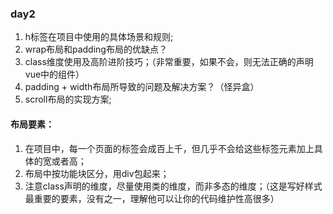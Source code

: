### day2
1. h标签在项目中使用的具体场景和规则;
2. wrap布局和padding布局的优缺点？
3. class维度使用及高阶进阶技巧；（非常重要，如果不会，则无法正确的声明vue中的组件）
4. padding + width布局所导致的问题及解决方案？（怪异盒）
5. scroll布局的实现方案;

#### 布局要素：
1. 在项目中，每一个页面的标签会成百上千，但几乎不会给这些标签元素加上具体的宽或者高；
2. 布局中按功能块区分，用div包起来；
3. 注意class声明的维度，尽量使用类的维度，而非多态的维度；（这是写好样式最重要的要素，没有之一，理解他可以让你的代码维护性高很多）
